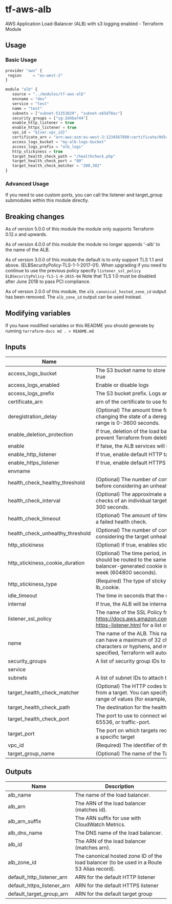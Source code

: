 # tf-aws-alb

AWS Application Load-Balancer (ALB) with s3 logging enabled - Terraform Module

## Usage

### Basic Usage

```js
provider "aws" {
 region     = "eu-west-2"
}

module "alb" {
   source = "../modules/tf-aws-alb"
   envname = "dev"
   service = "test"
   name = "test"
   subnets = ["subnet-51353829", "subnet-e65d70ac"]
   security_groups = ["sg-2d4ba744"]
   enable_http_listener = true
   enable_https_listener = true
   vpc_id = "${var.vpc_id}"
   certificate_arn = "arn:aws:acm:eu-west-2:1234567890:certificate/0d549bc3-17c2-4124-82e4-8dcd2d58fe8a"
   access_logs_bucket = "my-alb-logs-bucket"
   access_logs_prefix = "alb_logs"
   http_stickiness = true
   target_health_check_path = "/healthcheck.php"
   target_health_check_port = "80"
   target_health_check_matcher = "200,302"
}
```

### Advanced Usage

If you need to use custom ports, you can call the listener and target_group submodules within this module directly.

## Breaking changes

As of version 5.0.0 of this module the module only supports Terraform 0.12.x and upwards.

As of version 4.0.0 of this module the module no longer appends '-alb' to the
name of the ALB.

As of version 3.0.0 of this module the default is to only support TLS 1.1 and
above.
(ELBSecurityPolicy-TLS-1-1-2017-01).  When upgrading if you need to continue
to use the previous policy specify
`listener_ssl_policy` `ELBSecurityPolicy-TLS-1-0-2015-04`
Note that TLS 1.0 must be disabled after June 2018 to pass PCI compliance.

As of version 2.0.0 of this module, the `alb_canonical_hosted_zone_id` output
has been removed.  The `alb_zone_id` output can be used instead.

## Modifying variables

If you have modified variables or this README you should generate by running `terraform-docs md . > README.md`



## Inputs

| Name | Description | Default | Required |
|------|-------------|:-----:|:-----:|
| access_logs_bucket | The S3 bucket name to store the logs in. Valid only if access_logs is set to true | - | yes |
| access_logs_enabled | Enable or disable logs | `true` | no |
| access_logs_prefix | The S3 bucket prefix. Logs are stored in the root if not configured | `alb_logs` | no |
| certificate_arn | arn of the certificate to use for HTTPS listner | `` | no |
| deregistration_delay | (Optional) The amount time for Elastic Load Balancing to wait before changing the state of a deregistering target from draining to unused. The range is 0-3600 seconds. | `300` | no |
| enable_deletion_protection | If true, deletion of the load balancer will be disabled via the AWS API. This will prevent Terraform from deleting the load balancer. | `false` | no |
| enable | If false, the ALB services will not be provisioned | `true` | no |
| enable_http_listener | If true, enable default HTTP target group and listener | `false` | no |
| enable_https_listener | If true, enable default HTTPS target group and listener | `false` | no |
| envname |  | - | yes |
| health_check_healthy_threshold | (Optional) The number of consecutive health checks successes required before considering an unhealthy target healthy. | `2` | no |
| health_check_interval | (Optional) The approximate amount of time, in seconds, between health checks of an individual target. Minimum value 5 seconds, Maximum value 300 seconds. | `5` | no |
| health_check_timeout | (Optional) The amount of time, in seconds, during which no response means a failed health check. | `3` | no |
| health_check_unhealthy_threshold | (Optional) The number of consecutive health check failures required before considering the target unhealthy. | `2` | no |
| http_stickiness | (Optional) If true, enables stickiness | `false` | no |
| http_stickiness_cookie_duration | (Optional) The time period, in seconds, during which requests from a client should be routed to the same target. After this time period expires, the load balancer-generated cookie is considered stale. The range is 1 second to 1 week (604800 seconds). | `86400` | no |
| http_stickiness_type | (Required) The type of sticky sessions. The only current possible value is lb_cookie. | `lb_cookie` | no |
| idle_timeout | The time in seconds that the connection is allowed to be idle. | `60` | no |
| internal | If true, the ALB will be internal | `false` | no |
| listener_ssl_policy | The name of the SSL Policy for the listener. See https://docs.aws.amazon.com/elasticloadbalancing/latest/application/create-https-listener.html for a list of policies. | `ELBSecurityPolicy-TLS-1-1-2017-01` | no |
| name | The name of the ALB. This name must be unique within your AWS account, can have a maximum of 32 characters, must contain only alphanumeric characters or hyphens, and must not begin or end with a hyphen. If not specified, Terraform will autogenerate a name beginning with tf-lb. | - | yes |
| security_groups | A list of security group IDs to assign to the LB | `<list>` | no |
| service |  | - | yes |
| subnets | A list of subnet IDs to attach to the LB | `<list>` | no |
| target_health_check_matcher | (Optional) The HTTP codes to use when checking for a successful response from a target. You can specify multiple values (for example, "200,202") or a range of values (for example, "200-299"). | `200` | no |
| target_health_check_path | The destination for the health check request. | `/` | no |
| target_health_check_port | The port to use to connect with the target. Valid values are either ports 1-65536, or traffic-port. | `80` | no |
| target_port | The port on which targets receive traffic, unless overridden when registering a specific target | `80` | no |
| vpc_id | (Required) The identifier of the VPC in which to create the target group. | `` | no |
| target_group_name | (Optional) The name of the Target Group to override default value | `` | no |

## Outputs

| Name | Description |
|------|-------------|
| alb_name | The name of the load balancer. |
| alb_arn | The ARN of the load balancer (matches id). |
| alb_arn_suffix | The ARN suffix for use with CloudWatch Metrics. |
| alb_dns_name | The DNS name of the load balancer. |
| alb_id | The ARN of the load balancer (matches arn). |
| alb_zone_id | The canonical hosted zone ID of the load balancer (to be used in a Route 53 Alias record). |
| default_http_listener_arn | ARN for the default HTTP listener |
| default_https_listener_arn | ARN for the default HTTPS listener |
| default_target_group_arn | ARN for the default target group |

